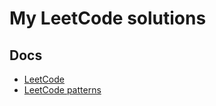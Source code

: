 # My LeetCode solutions

## Docs
- [LeetCode](https://leetcode.com)
- [LeetCode patterns](https://seanprashad.com/leetcode-patterns/)
